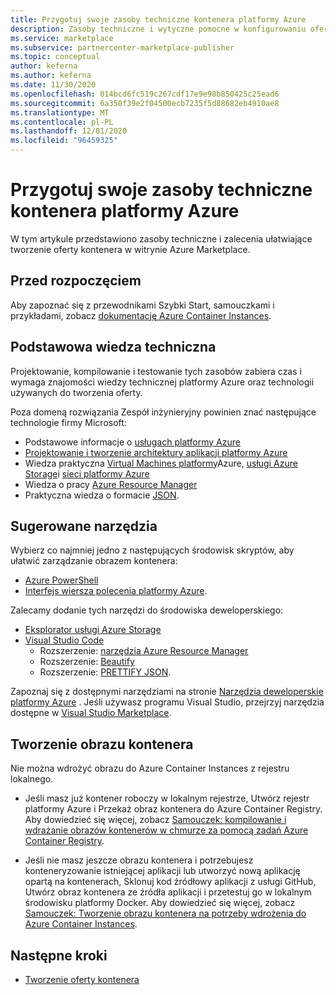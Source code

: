 ```yaml
---
title: Przygotuj swoje zasoby techniczne kontenera platformy Azure
description: Zasoby techniczne i wytyczne pomocne w konfigurowaniu oferty kontenera w witrynie Azure Marketplace.
ms.service: marketplace
ms.subservice: partnercenter-marketplace-publisher
ms.topic: conceptual
author: keferna
ms.author: keferna
ms.date: 11/30/2020
ms.openlocfilehash: 014bcd6fc519c267cdf17e9e98b850425c25ead6
ms.sourcegitcommit: 6a350f39e2f04500ecb7235f5d88682eb4910ae8
ms.translationtype: MT
ms.contentlocale: pl-PL
ms.lasthandoff: 12/01/2020
ms.locfileid: "96459325"
---
```

# <a name="prepare-your-azure-container-technical-assets"></a>Przygotuj swoje zasoby techniczne kontenera platformy Azure

W tym artykule przedstawiono zasoby techniczne i zalecenia ułatwiające tworzenie oferty kontenera w witrynie Azure Marketplace.

## <a name="before-you-begin"></a>Przed rozpoczęciem

Aby zapoznać się z przewodnikami Szybki Start, samouczkami i przykładami, zobacz [dokumentację Azure Container Instances](../container-instances/index.yml).

## <a name="fundamental-technical-knowledge"></a>Podstawowa wiedza techniczna

Projektowanie, kompilowanie i testowanie tych zasobów zabiera czas i wymaga znajomości wiedzy technicznej platformy Azure oraz technologii używanych do tworzenia oferty.

Poza domeną rozwiązania Zespół inżynieryjny powinien znać następujące technologie firmy Microsoft:

- Podstawowe informacje o [usługach platformy Azure](https://azure.microsoft.com/services/)
- [Projektowanie i tworzenie architektury aplikacji platformy Azure](https://azure.microsoft.com/solutions/architecture/)
- Wiedza praktyczna [Virtual Machines platformy](https://azure.microsoft.com/services/virtual-machines/)Azure, [usługi Azure Storage](https://azure.microsoft.com/services/?filter=storage)i [sieci platformy Azure](https://azure.microsoft.com/services/?filter=networking)
- Wiedza o pracy [Azure Resource Manager](https://azure.microsoft.com/features/resource-manager/)
- Praktyczna wiedza o formacie [JSON](https://www.json.org/).

## <a name="suggested-tools"></a>Sugerowane narzędzia

Wybierz co najmniej jedno z następujących środowisk skryptów, aby ułatwić zarządzanie obrazem kontenera:

- [Azure PowerShell](/powershell/azure/)
- [Interfejs wiersza polecenia platformy Azure](/cli/azure/).

Zalecamy dodanie tych narzędzi do środowiska deweloperskiego:

- [Eksplorator usługi Azure Storage](../vs-azure-tools-storage-manage-with-storage-explorer.md?tabs=windows)
- [Visual Studio Code](https://code.visualstudio.com/)
  - Rozszerzenie: [narzędzia Azure Resource Manager](https://marketplace.visualstudio.com/items?itemName=msazurermtools.azurerm-vscode-tools)
  - Rozszerzenie: [Beautify](https://marketplace.visualstudio.com/items?itemName=HookyQR.beautify)
  - Rozszerzenie: [PRETTIFY JSON](https://marketplace.visualstudio.com/items?itemName=mohsen1.prettify-json).

Zapoznaj się z dostępnymi narzędziami na stronie [Narzędzia deweloperskie platformy Azure](https://azure.microsoft.com/) . Jeśli używasz programu Visual Studio, przejrzyj narzędzia dostępne w [Visual Studio Marketplace](https://marketplace.visualstudio.com/).

## <a name="create-the-container-image"></a>Tworzenie obrazu kontenera

Nie można wdrożyć obrazu do Azure Container Instances z rejestru lokalnego.

- Jeśli masz już kontener roboczy w lokalnym rejestrze, Utwórz rejestr platformy Azure i Przekaż obraz kontenera do Azure Container Registry. Aby dowiedzieć się więcej, zobacz [Samouczek: kompilowanie i wdrażanie obrazów kontenerów w chmurze za pomocą zadań Azure Container Registry](../container-registry/container-registry-tutorial-quick-task.md).

- Jeśli nie masz jeszcze obrazu kontenera i potrzebujesz konteneryzowanie istniejącej aplikacji lub utworzyć nową aplikację opartą na kontenerach, Sklonuj kod źródłowy aplikacji z usługi GitHub, Utwórz obraz kontenera ze źródła aplikacji i przetestuj go w lokalnym środowisku platformy Docker. Aby dowiedzieć się więcej, zobacz [Samouczek: Tworzenie obrazu kontenera na potrzeby wdrożenia do Azure Container Instances](../container-instances/container-instances-tutorial-prepare-app.md).

## <a name="next-steps"></a>Następne kroki

- [Tworzenie oferty kontenera](create-azure-container-offer.md)